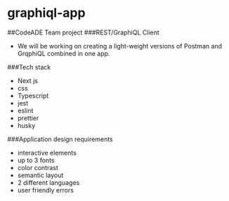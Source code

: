 # graphiql-app

##CodeADE Team project
###REST/GraphiQL Client
 - We will be working on creating a light-weight versions of Postman and GrqphiQL combined in one app.

###Tech stack
- Next js
- css
- Typescript
- jest
- eslint
- prettier
- husky

###Application design requirements
- interactive elements
- up to 3 fonts
- color contrast
- semantic layout
- 2 different languages
- user friendly errors
